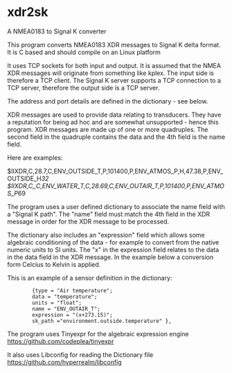 # xdr2sk
A NMEA0183 to Signal K converter

This program converts NMEA0183 XDR messages to Signal K delta format.
It is C based and should compile on an Linux platform

It uses TCP sockets for both input and output. It is assumed that the NMEA XDR messages will originate from something like kplex.
The input side is therefore a TCP client.
The Signal K server supports a TCP connection to a TCP server, therefore the output side is a TCP server.

The address and port details are defined in the dictionary - see below.

XDR messages are used to provide data relating to transducers. They have a reputation for being ad hoc and are somewhat unsupported - hence this program. XDR messages are made up of one or more quadruples. The second field in the quadruple contains the data and the 4th field is the name field. 

Here are examples:

$IIXDR,C,28.7,C,ENV_OUTSIDE_T,P,101400,P,ENV_ATMOS_P,H,47.38,P,ENV_OUTSIDE_H*32
$IIXDR,C,,C,ENV_WATER_T,C,28.69,C,ENV_OUTAIR_T,P,101400,P,ENV_ATMOS_P*69

The program uses a user defined dictionary to associate the name field with a "Signal K path". The "name" field must match the 4th field in the XDR message in order for the XDR message to be processed.

The dictionary also includes an "expression" field which allows some algebraic conditioning of the data - for example to convert from the native numeric units to SI units. The "x" in the expression field relates to the data in the data field in the XDR message. In the example below a conversion form Celcius to Kelvin is applied. 

This is an example of a sensor definition in the dictionary:

			{type = "Air temperature";
			data = "temperature";
			units = "float";
			name = "ENV_OUTAIR_T";
			expression = "(x+273.15)";
			sk_path ="environment.outside.temperature" },

The program uses Tinyexpr for the algebraic expression engine
https://github.com/codeplea/tinyexpr

It also uses Libconfig for reading the Dictionary file
https://github.com/hyperrealm/libconfig
